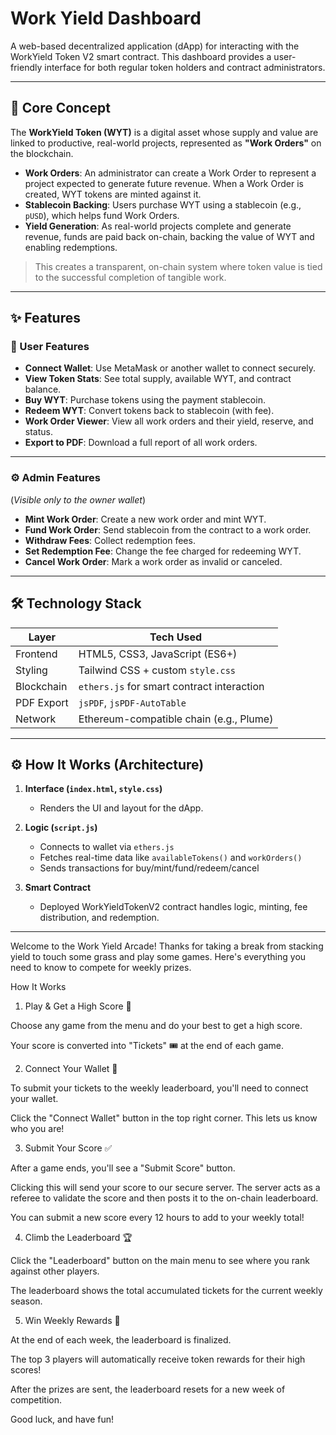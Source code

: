 # Work Yield Dashboard

A web-based decentralized application (dApp) for interacting with the WorkYield Token V2 smart contract. This dashboard provides a user-friendly interface for both regular token holders and contract administrators.

---

## 🧠 Core Concept

The **WorkYield Token (WYT)** is a digital asset whose supply and value are linked to productive, real-world projects, represented as **"Work Orders"** on the blockchain.

- **Work Orders**: An administrator can create a Work Order to represent a project expected to generate future revenue. When a Work Order is created, WYT tokens are minted against it.
- **Stablecoin Backing**: Users purchase WYT using a stablecoin (e.g., `pUSD`), which helps fund Work Orders.
- **Yield Generation**: As real-world projects complete and generate revenue, funds are paid back on-chain, backing the value of WYT and enabling redemptions.

> This creates a transparent, on-chain system where token value is tied to the successful completion of tangible work.

---

## ✨ Features

### 👤 User Features

- **Connect Wallet**: Use MetaMask or another wallet to connect securely.
- **View Token Stats**: See total supply, available WYT, and contract balance.
- **Buy WYT**: Purchase tokens using the payment stablecoin.
- **Redeem WYT**: Convert tokens back to stablecoin (with fee).
- **Work Order Viewer**: View all work orders and their yield, reserve, and status.
- **Export to PDF**: Download a full report of all work orders.

---

### ⚙️ Admin Features

(*Visible only to the owner wallet*)

- **Mint Work Order**: Create a new work order and mint WYT.
- **Fund Work Order**: Send stablecoin from the contract to a work order.
- **Withdraw Fees**: Collect redemption fees.
- **Set Redemption Fee**: Change the fee charged for redeeming WYT.
- **Cancel Work Order**: Mark a work order as invalid or canceled.

---

## 🛠️ Technology Stack

| Layer       | Tech Used                      |
|-------------|--------------------------------|
| Frontend    | HTML5, CSS3, JavaScript (ES6+) |
| Styling     | Tailwind CSS + custom `style.css` |
| Blockchain  | `ethers.js` for smart contract interaction |
| PDF Export  | `jsPDF`, `jsPDF-AutoTable`     |
| Network     | Ethereum-compatible chain (e.g., Plume) |

---

## ⚙️ How It Works (Architecture)

1. **Interface (`index.html`, `style.css`)**
   - Renders the UI and layout for the dApp.

2. **Logic (`script.js`)**
   - Connects to wallet via `ethers.js`
   - Fetches real-time data like `availableTokens()` and `workOrders()`
   - Sends transactions for buy/mint/fund/redeem/cancel

3. **Smart Contract**
   - Deployed WorkYieldTokenV2 contract handles logic, minting, fee distribution, and redemption.

------------------------------------------------------------------------------------------------------------------------------------------------------------------------------------------


Welcome to the Work Yield Arcade!
Thanks for taking a break from stacking yield to touch some grass and play some games. Here's everything you need to know to compete for weekly prizes.

How It Works
1. Play & Get a High Score 🚀

Choose any game from the menu and do your best to get a high score.

Your score is converted into "Tickets" 🎟️ at the end of each game.

2. Connect Your Wallet 🔗

To submit your tickets to the weekly leaderboard, you'll need to connect your wallet.

Click the "Connect Wallet" button in the top right corner. This lets us know who you are!

3. Submit Your Score ✅

After a game ends, you'll see a "Submit Score" button.

Clicking this will send your score to our secure server. The server acts as a referee to validate the score and then posts it to the on-chain leaderboard.

You can submit a new score every 12 hours to add to your weekly total!

4. Climb the Leaderboard 🏆

Click the "Leaderboard" button on the main menu to see where you rank against other players.

The leaderboard shows the total accumulated tickets for the current weekly season.

5. Win Weekly Rewards 🎉

At the end of each week, the leaderboard is finalized.

The top 3 players will automatically receive token rewards for their high scores!

After the prizes are sent, the leaderboard resets for a new week of competition.

Good luck, and have fun!
